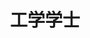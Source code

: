 ---
title: 工学学士
organization: 华中科技大学
organizationUrl: http://english.hust.edu.cn/
location: 武汉，中国
start: 2016-09-01
end: 2020-06-27
gpa: 3.92/4.0 (1/29)
---